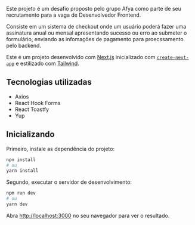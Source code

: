 Este projeto é um desafio proposto pelo grupo Afya como parte de seu recrutamento para a vaga de Desenvolvedor Frontend.

Consiste em um sistema de checkout onde um usuário poderá fazer uma assinatura anual ou mensal apresentando sucesso ou erro ao submeter o formulário, enviando as infomações de pagamento para proecssamento pelo backend.

Este é um projeto desenvolvido com [Next.js](https://nextjs.org/) inicializado com [`create-next-app`](https://github.com/vercel/next.js/tree/canary/packages/create-next-app) e estilizado com [Tailwind](https://v2.tailwindcss.com/).

## Tecnologias utilizadas

- Axios
- React Hook Forms
- React Toastfy
- Yup

## Inicializando

Primeiro, instale as dependência do projeto:

```bash
npn install
# ou
yarn install
```

Segundo, executar o servidor de desenvolvimento:

```bash
npm run dev
# ou
yarn dev
```

Abra [http://localhost:3000](http://localhost:3000) no seu navegador para ver o resultado.
